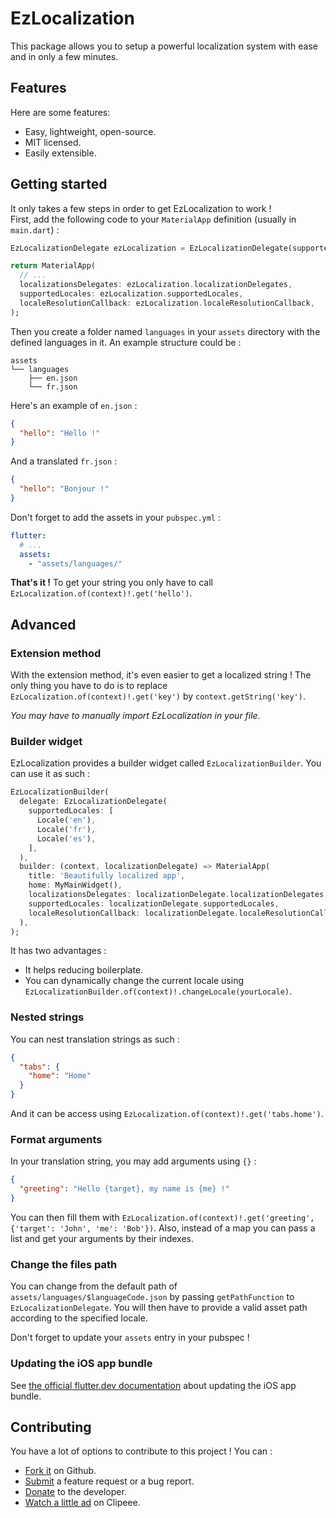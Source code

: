# EzLocalization

This package allows you to setup a powerful localization system with ease and in only a few minutes.

## Features

Here are some features:

* Easy, lightweight, open-source.
* MIT licensed.
* Easily extensible.

## Getting started

It only takes a few steps in order to get EzLocalization to work !  
First, add the following code to your `MaterialApp` definition (usually in `main.dart`) :

```dart
EzLocalizationDelegate ezLocalization = EzLocalizationDelegate(supportedLocales: [Locale('en'), Locale('fr')]); // The first language is your default language.

return MaterialApp(
  // ...
  localizationsDelegates: ezLocalization.localizationDelegates,
  supportedLocales: ezLocalization.supportedLocales,
  localeResolutionCallback: ezLocalization.localeResolutionCallback,
);
```

Then you create a folder named `languages` in your `assets` directory with the defined languages in it.
An example structure could be :

```
assets
└── languages
    ├── en.json
    └── fr.json
```

Here's an example of `en.json` :

```json
{
  "hello": "Hello !"
}
```

And a translated `fr.json` :

```json
{
  "hello": "Bonjour !"
}
```

Don't forget to add the assets in your `pubspec.yml` :

```yml
flutter:
  # ...
  assets:
    - "assets/languages/"
```

**That's it !** To get your string you only have to call `EzLocalization.of(context)!.get('hello')`.

## Advanced

### Extension method

With the extension method, it's even easier to get a localized string !
The only thing you have to do is to replace `EzLocalization.of(context)!.get('key')` by `context.getString('key')`.

_You may have to manually import EzLocalization in your file._

### Builder widget

EzLocalization provides a builder widget called `EzLocalizationBuilder`. You can use it as such :

```dart
EzLocalizationBuilder(
  delegate: EzLocalizationDelegate(
    supportedLocales: [
      Locale('en'),
      Locale('fr'),
      Locale('es'),
    ],
  ),
  builder: (context, localizationDelegate) => MaterialApp(
    title: 'Beautifully localized app',
    home: MyMainWidget(),
    localizationsDelegates: localizationDelegate.localizationDelegates,
    supportedLocales: localizationDelegate.supportedLocales,
    localeResolutionCallback: localizationDelegate.localeResolutionCallback,
  ),
);
```

It has two advantages :
* It helps reducing boilerplate.
* You can dynamically change the current locale using `EzLocalizationBuilder.of(context)!.changeLocale(yourLocale)`.

### Nested strings

You can nest translation strings as such :

```json
{
  "tabs": {
    "home": "Home"
  }
}
```

And it can be access using `EzLocalization.of(context)!.get('tabs.home')`.

### Format arguments

In your translation string, you may add arguments using `{}` :

```json
{
  "greeting": "Hello {target}, my name is {me} !"
}
```

You can then fill them with `EzLocalization.of(context)!.get('greeting', {'target': 'John', 'me': 'Bob'})`.
Also, instead of a map you can pass a list and get your arguments by their indexes.

### Change the files path

You can change from the default path of `assets/languages/$languageCode.json` by passing `getPathFunction`
to `EzLocalizationDelegate`. You will then have to provide a valid asset path according to the specified locale.

Don't forget to update your `assets` entry in your pubspec !

### Updating the iOS app bundle

See [the official flutter.dev documentation](https://flutter.dev/docs/development/accessibility-and-localization/internationalization#appendix-updating-the-ios-app-bundle)
about updating the iOS app bundle.

## Contributing

You have a lot of options to contribute to this project ! You can :

* [Fork it](https://github.com/Skyost/EzLocalization/fork) on Github.
* [Submit](https://github.com/Skyost/EzLocalization/issues/new/choose) a feature request or a bug report.
* [Donate](https://paypal.me/Skyost) to the developer.
* [Watch a little ad](https://www.clipeee.com/creator/skyost) on Clipeee.
